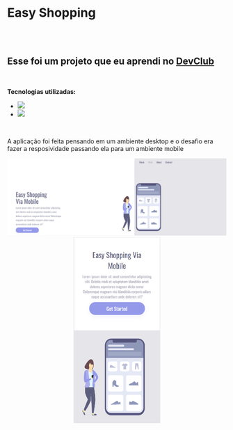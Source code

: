 # Easy Shopping

<br>
<br>

<h2>Esse foi um projeto que eu aprendi no <a href="https://rodolfomori.com.br/devclub/"> DevClub</a></h2>
<br>

**Tecnologias utilizadas:**
<br>
- <img src="https://img.shields.io/badge/HTML5-E34F26?style=for-the-badge&logo=html5&logoColor=white">
- <img src="https://img.shields.io/badge/CSS3-1572B6?style=for-the-badge&logo=css3&logoColor=white">
<br>

A aplicação foi feita pensando em um ambiente desktop e o desafio era fazer a resposividade passando ela para um ambiente mobile

<div align="center">
  <img src="https://github.com/eduardoFreschi/easy-shopping/blob/master/assets/easy-pc.png?raw=true" alt="easy-desktop" width="800px"><br>
  <img src="https://github.com/eduardoFreschi/easy-shopping/blob/master/assets/easy-cel.png?raw=true" alt="easy-cellphone" width="200px">
</div>
